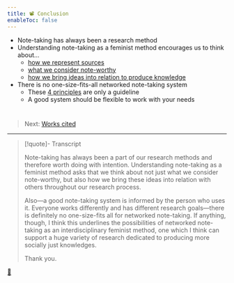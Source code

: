 ```yaml
---
title: 📽️ Conclusion
enableToc: false
---
```


* Note-taking has always been a research method
* Understanding note-taking as a feminist method encourages us to think about…
  * [how we represent sources](pr3%20Notes%20as%20representations%20of%20knowledge.md)
  * [what we consider note-worthy](pr4%20Notes%20as%20constructions%20of%20knowledge.md)
  * [how we bring ideas into relation to produce knowledge](pr5%20Notes%20as%20structures%20of%20knowledge.md)
* There is no one-size-fits-all networked note-taking system
  * These [4 principles](pr7%204%20Principles%20of%20a%20feminist%20networked%20note-taking%20system.md) are only a guideline
  * A good system should be flexible to work with your needs

# 

 > 
 > Next: [Works cited](Works%20cited.md)

---

 > 
 > \[!quote\]- Transcript
 > 
 > Note-taking has always been a part of our research methods and therefore worth doing with intention. Understanding note-taking as a feminist method asks that we think about not just what we consider note-worthy, but also how we bring these ideas into relation with others throughout our research process.
 > 
 > Also—a good note-taking system is informed by the person who uses it. Everyone works differently and has different research goals—there is definitely no one-size-fits all for networked note-taking. If anything, though, I think this underlines the possibilities of networked note-taking as an interdisciplinary feminist method, one which I think can support a huge variety of research dedicated to producing more socially just knowledges.
 > 
 > Thank you.

[📖](pa7%20Conclusion.md)
